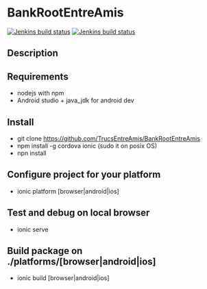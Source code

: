 BankRootEntreAmis
===


[![Jenkins build status](https://jenkins.qth.fr/job/Validate_BankRootEntreAmis/badge/icon)](https://jenkins.qth.fr/job/Validate_NetMap)
[![Jenkins build status](https://sonar.qth.fr/api/badges/gate?key=tea:js-bankroot)](https://sonar.qth.fr/overview?id=4238)

Description
---

Requirements
---

- nodejs with npm
- Android studio + java_jdk for android dev

Install
---

- git clone https://github.com/TrucsEntreAmis/BankRootEntreAmis
- npm install -g cordova ionic (sudo it on posix OS)
- npn install

Configure project for your platform
---
- ionic platform [browser|android|ios]

Test and debug on local browser
---
- ionic serve

Build package on ./platforms/[browser|android|ios]
---
- ionic build [browser|android|ios]
